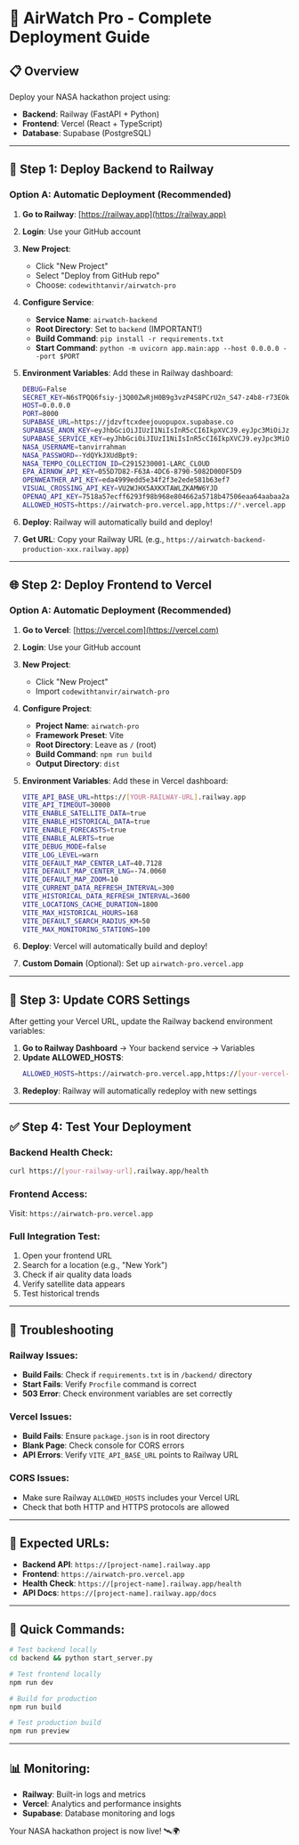# 🚀 AirWatch Pro - Complete Deployment Guide

## 📋 Overview
Deploy your NASA hackathon project using:
- **Backend**: Railway (FastAPI + Python)
- **Frontend**: Vercel (React + TypeScript)
- **Database**: Supabase (PostgreSQL)

---

## 🔧 Step 1: Deploy Backend to Railway

### Option A: Automatic Deployment (Recommended)

1. **Go to Railway**: [https://railway.app](https://railway.app)

2. **Login**: Use your GitHub account

3. **New Project**: 
   - Click "New Project"
   - Select "Deploy from GitHub repo"
   - Choose: `codewithtanvir/airwatch-pro`

4. **Configure Service**:
   - **Service Name**: `airwatch-backend`
   - **Root Directory**: Set to `backend` (IMPORTANT!)
   - **Build Command**: `pip install -r requirements.txt`
   - **Start Command**: `python -m uvicorn app.main:app --host 0.0.0.0 --port $PORT`

5. **Environment Variables**: Add these in Railway dashboard:
   ```bash
   DEBUG=False
   SECRET_KEY=N6sTPQQ6fsiy-j3Q00ZwRjH0B9g3vzP4S8PCrU2n_S47-z4b8-r73EOk6FQ4rFu_aB3WfelAX18nFvs-S-6mpg
   HOST=0.0.0.0
   PORT=8000
   SUPABASE_URL=https://jdzvftcxdeejouopupox.supabase.co
   SUPABASE_ANON_KEY=eyJhbGciOiJIUzI1NiIsInR5cCI6IkpXVCJ9.eyJpc3MiOiJzdXBhYmFzZSIsInJlZiI6ImpkenZmdGN4ZGVlam91b3B1cG94Iiwicm9sZSI6ImFub24iLCJpYXQiOjE3NTkxNDMyMjgsImV4cCI6MjA3NDcxOTIyOH0.XFSlvb-1pHZ4sI9I_SaskdBgfloqBxiKB2JOkVLkkCc
   SUPABASE_SERVICE_KEY=eyJhbGciOiJIUzI1NiIsInR5cCI6IkpXVCJ9.eyJpc3MiOiJzdXBhYmFzZSIsInJlZiI6ImpkenZmdGN4ZGVlam91b3B1cG94Iiwicm9sZSI6InNlcnZpY2Vfcm9sZSIsImlhdCI6MTc1OTE0MzIyOCwiZXhwIjoyMDc0NzE5MjI4fQ.f57zWJcAeQMuOhH3dN8gvNFSNi9jL0G-9OKLBYFZSdU
   NASA_USERNAME=tanvirrahman
   NASA_PASSWORD=-YdQYkJXUdBpt9:
   NASA_TEMPO_COLLECTION_ID=C2915230001-LARC_CLOUD
   EPA_AIRNOW_API_KEY=055D7D82-F63A-4DC6-8790-5082D00DF5D9
   OPENWEATHER_API_KEY=eda4999edd5e34f2f3e2ede581b63ef7
   VISUAL_CROSSING_API_KEY=VU2WJHX5AXKXTAWLZKAMW6YJD
   OPENAQ_API_KEY=7518a57ecff6293f98b968e804662a5718b47506eaa64aabaa2a4c0fd71ce6e9
   ALLOWED_HOSTS=https://airwatch-pro.vercel.app,https://*.vercel.app
   ```

6. **Deploy**: Railway will automatically build and deploy!

7. **Get URL**: Copy your Railway URL (e.g., `https://airwatch-backend-production-xxx.railway.app`)

---

## 🌐 Step 2: Deploy Frontend to Vercel

### Option A: Automatic Deployment (Recommended)

1. **Go to Vercel**: [https://vercel.com](https://vercel.com)

2. **Login**: Use your GitHub account

3. **New Project**:
   - Click "New Project"
   - Import `codewithtanvir/airwatch-pro`

4. **Configure Project**:
   - **Project Name**: `airwatch-pro`
   - **Framework Preset**: Vite
   - **Root Directory**: Leave as `/` (root)
   - **Build Command**: `npm run build`
   - **Output Directory**: `dist`

5. **Environment Variables**: Add these in Vercel dashboard:
   ```bash
   VITE_API_BASE_URL=https://[YOUR-RAILWAY-URL].railway.app
   VITE_API_TIMEOUT=30000
   VITE_ENABLE_SATELLITE_DATA=true
   VITE_ENABLE_HISTORICAL_DATA=true
   VITE_ENABLE_FORECASTS=true
   VITE_ENABLE_ALERTS=true
   VITE_DEBUG_MODE=false
   VITE_LOG_LEVEL=warn
   VITE_DEFAULT_MAP_CENTER_LAT=40.7128
   VITE_DEFAULT_MAP_CENTER_LNG=-74.0060
   VITE_DEFAULT_MAP_ZOOM=10
   VITE_CURRENT_DATA_REFRESH_INTERVAL=300
   VITE_HISTORICAL_DATA_REFRESH_INTERVAL=3600
   VITE_LOCATIONS_CACHE_DURATION=1800
   VITE_MAX_HISTORICAL_HOURS=168
   VITE_DEFAULT_SEARCH_RADIUS_KM=50
   VITE_MAX_MONITORING_STATIONS=100
   ```

6. **Deploy**: Vercel will automatically build and deploy!

7. **Custom Domain** (Optional): Set up `airwatch-pro.vercel.app`

---

## 🔄 Step 3: Update CORS Settings

After getting your Vercel URL, update the Railway backend environment variables:

1. **Go to Railway Dashboard** → Your backend service → Variables
2. **Update ALLOWED_HOSTS**:
   ```bash
   ALLOWED_HOSTS=https://airwatch-pro.vercel.app,https://[your-vercel-url].vercel.app
   ```
3. **Redeploy**: Railway will automatically redeploy with new settings

---

## ✅ Step 4: Test Your Deployment

### Backend Health Check:
```bash
curl https://[your-railway-url].railway.app/health
```

### Frontend Access:
Visit: `https://airwatch-pro.vercel.app`

### Full Integration Test:
1. Open your frontend URL
2. Search for a location (e.g., "New York")
3. Check if air quality data loads
4. Verify satellite data appears
5. Test historical trends

---

## 🐛 Troubleshooting

### Railway Issues:
- **Build Fails**: Check if `requirements.txt` is in `/backend/` directory
- **Start Fails**: Verify `Procfile` command is correct
- **503 Error**: Check environment variables are set correctly

### Vercel Issues:
- **Build Fails**: Ensure `package.json` is in root directory
- **Blank Page**: Check console for CORS errors
- **API Errors**: Verify `VITE_API_BASE_URL` points to Railway URL

### CORS Issues:
- Make sure Railway `ALLOWED_HOSTS` includes your Vercel URL
- Check that both HTTP and HTTPS protocols are allowed

---

## 🎯 Expected URLs:

- **Backend API**: `https://[project-name].railway.app`
- **Frontend**: `https://airwatch-pro.vercel.app`
- **Health Check**: `https://[project-name].railway.app/health`
- **API Docs**: `https://[project-name].railway.app/docs`

---

## 🚀 Quick Commands:

```bash
# Test backend locally
cd backend && python start_server.py

# Test frontend locally  
npm run dev

# Build for production
npm run build

# Test production build
npm run preview
```

---

## 📊 Monitoring:

- **Railway**: Built-in logs and metrics
- **Vercel**: Analytics and performance insights
- **Supabase**: Database monitoring and logs

Your NASA hackathon project is now live! 🛰️🌍